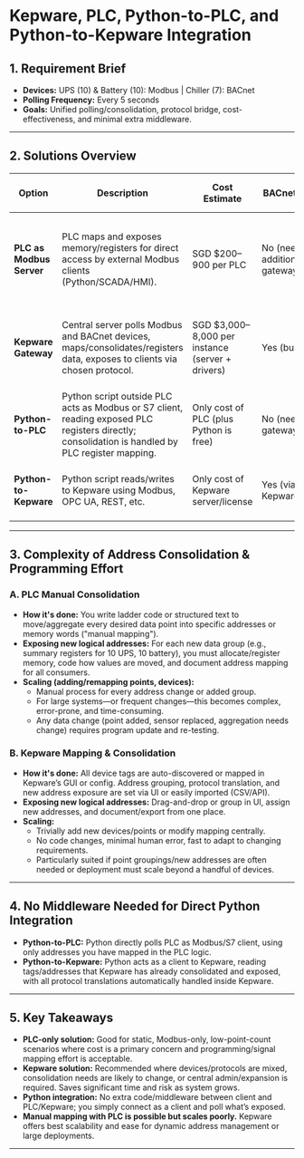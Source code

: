 #  Kepware, PLC, Python-to-PLC, and Python-to-Kepware Integration

## 1. Requirement Brief
- **Devices:** UPS (10) & Battery (10): Modbus | Chiller (7): BACnet
- **Polling Frequency:** Every 5 seconds
- **Goals:** Unified polling/consolidation, protocol bridge, cost-effectiveness, and minimal extra middleware.

---

## 2. Solutions Overview

| Option             | Description                                                                 | Cost Estimate                | BACnet Support       | Consolidation & New Address Exposure | Ease of Programming (Consolidation)           |
|--------------------|-----------------------------------------------------------------------------|------------------------------|----------------------|---------------------------------------|-----------------------------------------------|
| **PLC as Modbus Server**   | PLC maps and exposes memory/registers for direct access by external Modbus clients (Python/SCADA/HMI). | SGD $200–900 per PLC         | No (needs additional gateway/module) | All consolidation/manual address mapping handled in ladder/ST logic; each data point must be manually assigned to register. | *Moderate to High*: Requires manual programming/ladder/config for each data group. Scaling and readdressing is time-consuming.       |
| **Kepware Gateway**        | Central server polls Modbus and BACnet devices, maps/consolidates/registers data, exposes to clients via chosen protocol. | SGD $3,000–8,000 per instance (server + drivers) | Yes (built-in)           | Easily consolidate and expose new logical addresses; mapping/grouping and protocol translation done in GUI or config API.    | *Easy and Scalable*: Uses visual/group config. Adding/remapping points is fast via UI or import; suited for many devices or frequent changes. |
| **Python-to-PLC**          | Python script outside PLC acts as Modbus or S7 client, reading exposed PLC registers directly; consolidation is handled by PLC register mapping. | Only cost of PLC (plus Python is free)            | No (needs gateway)   | All consolidation logic depends on proper PLC register mapping/config before polling. | *Same as PLC*: Complexity depends on PLC mapping. Python programming itself is simple, but PLC setup must be done right.             |
| **Python-to-Kepware**      | Python script reads/writes to Kepware using Modbus, OPC UA, REST, etc. | Only cost of Kepware server/license | Yes (via Kepware)           | All logic and address consolidation managed centrally by Kepware UI/config. | *Very Easy*: Python is simple, and all consolidation/grouping is centralized in Kepware server.     |

---

## 3. Complexity of Address Consolidation & Programming Effort

### **A. PLC Manual Consolidation**
- **How it's done:** You write ladder code or structured text to move/aggregate every desired data point into specific addresses or memory words ("manual mapping").
- **Exposing new logical addresses:** For each new data group (e.g., summary registers for 10 UPS, 10 battery), you must allocate/register memory, code how values are moved, and document address mapping for all consumers.
- **Scaling (adding/remapping points, devices):**
  - Manual process for every address change or added group.
  - For large systems—or frequent changes—this becomes complex, error-prone, and time-consuming.
  - Any data change (point added, sensor replaced, aggregation needs change) requires program update and re-testing.

### **B. Kepware Mapping & Consolidation**
- **How it's done:** All device tags are auto-discovered or mapped in Kepware’s GUI or config. Address grouping, protocol translation, and new address exposure are set via UI or easily imported (CSV/API).
- **Exposing new logical addresses:** Drag-and-drop or group in UI, assign new addresses, and document/export from one place.
- **Scaling:**
  - Trivially add new devices/points or modify mapping centrally.
  - No code changes, minimal human error, fast to adapt to changing requirements.
  - Particularly suited if point groupings/new addresses are often needed or deployment must scale beyond a handful of devices.

---

## 4. No Middleware Needed for Direct Python Integration

- **Python-to-PLC:** Python directly polls PLC as Modbus/S7 client, using only addresses you have mapped in the PLC logic.
- **Python-to-Kepware:** Python acts as a client to Kepware, reading tags/addresses that Kepware has already consolidated and exposed, with all protocol translations automatically handled inside Kepware.

---

## 5. Key Takeaways

- **PLC-only solution:** Good for static, Modbus-only, low-point-count scenarios where cost is a primary concern and programming/signal mapping effort is acceptable.
- **Kepware solution:** Recommended where devices/protocols are mixed, consolidation needs are likely to change, or central admin/expansion is required. Saves significant time and risk as system grows.
- **Python integration:** No extra code/middleware between client and PLC/Kepware; you simply connect as a client and poll what’s exposed.
- **Manual mapping with PLC is possible but scales poorly.** Kepware offers best scalability and ease for dynamic address management or large deployments.

---
